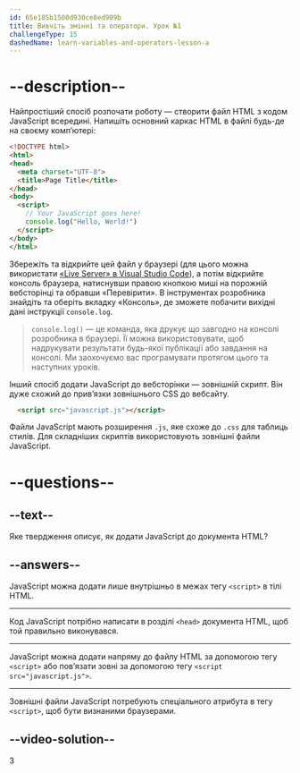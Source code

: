 ```yaml
---
id: 65e185b1500d930ce8ed909b
title: Вивчіть змінні та оператори. Урок №1
challengeType: 15
dashedName: learn-variables-and-operators-lesson-a
---
```


# --description--
Найпростіший спосіб розпочати роботу — створити файл HTML з кодом JavaScript всередині. Напишіть основний каркас HTML в файлі будь-де на своєму комп’ютері:

```html
<!DOCTYPE html>
<html>
<head>
  <meta charset="UTF-8">
  <title>Page Title</title>
</head>
<body>
  <script>
    // Your JavaScript goes here!
    console.log("Hello, World!")
  </script>
</body>
</html>
```

Збережіть та відкрийте цей файл у браузері (для цього можна використати <a href="https://marketplace.visualstudio.com/items?itemName=ritwickdey.LiveServer" target="_blank" >«Live Server» в Visual Studio Code</a>), а потім відкрийте консоль браузера, натиснувши правою кнопкою миші на порожній вебсторінці та обравши «Перевірити». В інструментах розробника знайдіть та оберіть вкладку «Консоль», де зможете побачити вихідні дані інструкції `console.log`.

> `console.log()` — це команда, яка друкує що завгодно на консолі розробника в браузері. Її можна використовувати, щоб надрукувати результати будь-якої публікації або завдання на консолі. Ми заохочуємо вас програмувати протягом цього та наступних уроків.

Інший спосіб додати JavaScript до вебсторінки — зовнішній скрипт. Він дуже схожий до прив’язки зовнішнього CSS до вебсайту.

```html
  <script src="javascript.js"></script>
```

Файли JavaScript мають розширення `.js`, яке схоже до `.css` для таблиць стилів. Для складніших скриптів використовують зовнішні файли JavaScript.

# --questions--

## --text--

Яке твердження описує, як додати JavaScript до документа HTML?

## --answers--

JavaScript можна додати лише внутрішньо в межах тегу `<script>` в тілі HTML.

---

Код JavaScript потрібно написати в розділі `<head>` документа HTML, щоб той правильно виконувався.

---

JavaScript можна додати напряму до файлу HTML за допомогою тегу `<script>` або пов’язати зовні за допомогою тегу `<script src="javascript.js">`.

---

Зовнішні файли JavaScript потребують спеціального атрибута в тегу `<script>`, щоб бути визнаними браузерами.


## --video-solution--

3
